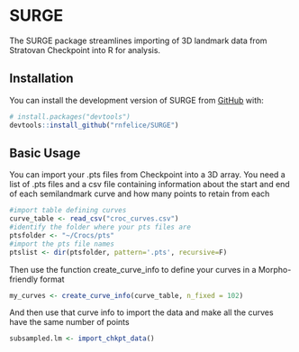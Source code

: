 
<!-- README.md is generated from README.Rmd. Please edit that file -->

# SURGE

<!-- badges: start -->

<!-- badges: end -->

The SURGE package streamlines importing of 3D landmark data from
Stratovan Checkpoint into R for analysis.

## Installation

You can install the development version of SURGE from
[GitHub](https://github.com/) with:

``` r
# install.packages("devtools")
devtools::install_github("rnfelice/SURGE")
```

## Basic Usage

You can import your .pts files from Checkpoint into a 3D array. You need
a list of .pts files and a csv file containing information about the
start and end of each semilandmark curve and how many points to retain
from each

``` r
#import table defining curves
curve_table <- read_csv("croc_curves.csv")
#identify the folder where your pts files are
ptsfolder <- "~/Crocs/pts"
#import the pts file names
ptslist <- dir(ptsfolder, pattern='.pts', recursive=F)
```

Then use the function create\_curve\_info to define your curves in a
Morpho-friendly format

``` r
my_curves <- create_curve_info(curve_table, n_fixed = 102)
```

And then use that curve info to import the data and make all the curves
have the same number of points

``` r
subsampled.lm <- import_chkpt_data()
```
